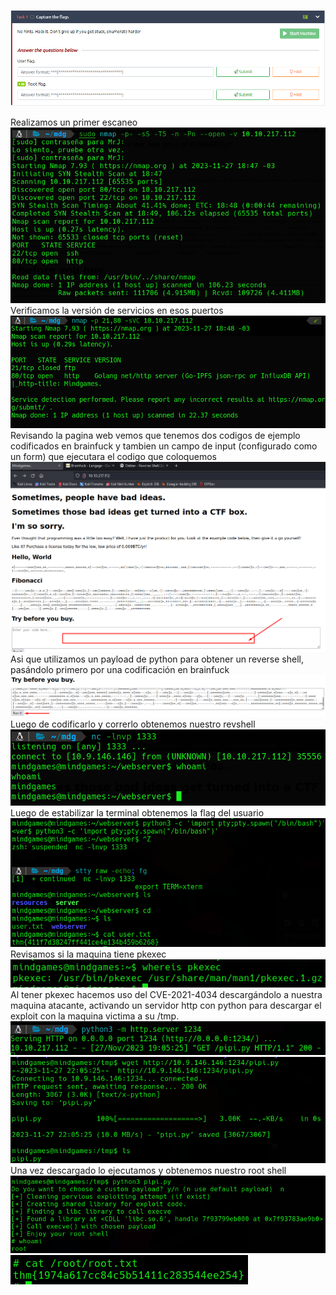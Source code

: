 ![](../../Images/Pasted%20image%2020231127184501.png)

Realizamos un primer escaneo
![](../../Images/Pasted%20image%2020231127185134.png)
Verificamos la versión de servicios en esos puertos
![](../../Images/Pasted%20image%2020231127185152.png)
Revisando la pagina web vemos que tenemos dos codigos de ejemplo codificados en brainfuck y tambien un campo de input (configurado como un form) que ejecutara el codigo que coloquemos
![](../../Images/Pasted%20image%2020231127185540.png)
Asi que utilizamos un payload de python para obtener un reverse shell, pasándolo primero por una codificación en brainfuck
![](../../Images/Pasted%20image%2020231127185848.png)
Luego de codificarlo y correrlo obtenemos nuestro revshell
![](../../Images/Pasted%20image%2020231127185909.png)
Luego de estabilizar la terminal obtenemos la flag del usuario
![](../../Images/Pasted%20image%2020231127190334.png)
Revisamos si la maquina tiene pkexec
![](../../Images/Pasted%20image%2020231127190406.png)
Al tener pkexec hacemos uso del CVE-2021-4034 descargándolo a nuestra maquina atacante, activando un servidor http con python para descargar el exploit con la maquina victima a su /tmp.
![](../../Images/Pasted%20image%2020231127190726.png)
![](../../Images/Pasted%20image%2020231127190738.png)
Una vez descargado lo ejecutamos y obtenemos nuestro root shell
![](../../Images/Pasted%20image%2020231127190757.png)
![](../../Images/Pasted%20image%2020231127190804.png)
